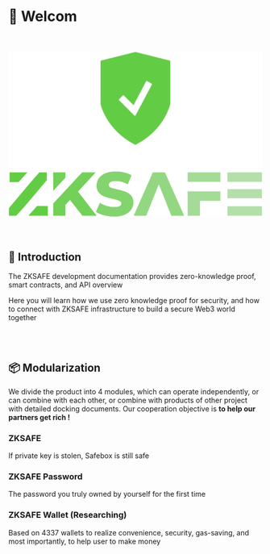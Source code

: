 # 🥳 Welcom
<br>
<br>
<div align="center"><img src="./images/zkSafe-logo.svg"></div>
<br>
<br>

## 🧳 Introduction
The ZKSAFE development documentation provides zero-knowledge proof, smart contracts, and API overview

Here you will learn how we use zero knowledge proof for security, and how to connect with ZKSAFE infrastructure to build a secure Web3 world together

<br>
<br>

## 📦️ Modularization
We divide the product into 4 modules, which can operate independently, or can combine with each other, or combine with products of other project with detailed docking documents. Our cooperation objective is **to help our partners get rich !**
<br>

### ZKSAFE
If private key is stolen, Safebox is still safe
<br>

### ZKSAFE Password
The password you truly owned by yourself for the first time
<br>

### ZKSAFE Wallet (Researching)
Based on 4337 wallets to realize convenience, security, gas-saving, and most importantly, to help user to make money
<br>